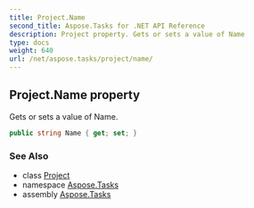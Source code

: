```yaml
---
title: Project.Name
second_title: Aspose.Tasks for .NET API Reference
description: Project property. Gets or sets a value of Name
type: docs
weight: 640
url: /net/aspose.tasks/project/name/
---
```

## Project.Name property

Gets or sets a value of Name.

```csharp
public string Name { get; set; }
```

### See Also

* class [Project](../)
* namespace [Aspose.Tasks](../../project/)
* assembly [Aspose.Tasks](../../../)


